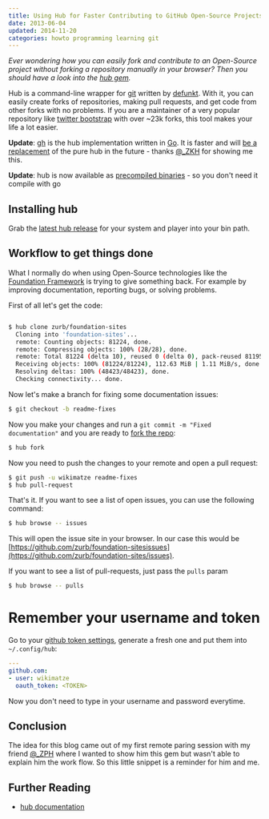 ```yaml
---
title: Using Hub for Faster Contributing to GitHub Open-Source Projects
date: 2013-06-04
updated: 2014-11-20
categories: howto programming learning git
---
```


*Ever wondering how you can easily fork and contribute to an Open-Source project without forking a repository manually in your browser? Then you should have a look into the [hub gem](https://github.com/defunkt/hub).*


Hub is a command-line wrapper for [git](http://git-scm.com/) written by [defunkt](http://defunkt.io/). With it, you can easily create forks of repositories, making pull requests, and get code from other forks with no problems. If you are a maintainer of a very popular repository like [twitter bootstrap](https://github.com/twitter/bootstrap) with over ~23k forks, this tool makes your life a lot easier.


**Update**: [gh](https://github.com/jingweno/gh) is the hub implementation written in [Go](http://golang.org/).
It is faster and will [be a replacement](https://github.com/github/hub/issues/475) of the pure hub in the future - thanks [@\_ZKH](https://twitter.com/_ZPH) for showing me this.

**Update**: hub is now available as [precompiled binaries](https://github.com/github/hub/releases) - so you don't need
it compile with go


## Installing hub

Grab the [latest hub release](https://github.com/github/hub/releases) for your system and player into your bin path.


## Workflow to get things done

What I normally do when using Open-Source technologies like the [Foundation Framework](http://foundation.zurb.com/) is trying to give something back. For example  by improving documentation, reporting bugs, or solving problems.


First of all let's get the code:


```bash

$ hub clone zurb/foundation-sites
  Cloning into 'foundation-sites'...
  remote: Counting objects: 81224, done.
  remote: Compressing objects: 100% (28/28), done.
  remote: Total 81224 (delta 10), reused 0 (delta 0), pack-reused 81195
  Receiving objects: 100% (81224/81224), 112.63 MiB | 1.11 MiB/s, done.
  Resolving deltas: 100% (48423/48423), done.
  Checking connectivity... done.
```

Now let's make a branch for fixing some documentation issues:

```bash
$ git checkout -b readme-fixes
```

Now you make your changes and run a `git commit -m "Fixed documentation"` and you are ready to [fork the repo](https://help.github.com/articles/fork-a-repo):

```bash
$ hub fork
```

Now you need to push the changes to your remote and open a pull request:

```bash
$ git push -u wikimatze readme-fixes
$ hub pull-request
```

That's it. If you want to see a list of open issues, you can use the following command:

```bash
$ hub browse -- issues
```

This will open the issue site in your browser. In our case this would be [https://github.com/zurb/foundation-sitesissues](https://github.com/zurb/foundation-sites/issues).


If you want to see a list of pull-requests, just pass the `pulls` param

```bash
$ hub browse -- pulls
```

# Remember your username and token

Go to your [github token settings](https://github.com/settings/tokens "github token settings"), generate a fresh one and
put them into `~/.config/hub`:

```yml
---
github.com:
- user: wikimatze
  oauth_token: <TOKEN>
```

Now you don't need to type in your username and password everytime.


## Conclusion

The idea for this blog came out of my first remote paring session with my friend [@\_ZPH](https://twitter.com/_ZPH) where I wanted to show him this gem but wasn't able to explain him the work flow. So this little snippet is a reminder for him and me.


## Further Reading

- [hub documentation](http://defunkt.io/hub)

